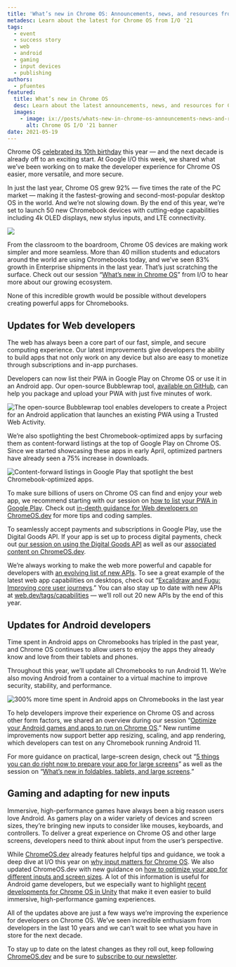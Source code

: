 ```yaml
---
title: 'What’s new in Chrome OS: Announcements, news, and resources from I/O ‘21'
metadesc: Learn about the latest for Chrome OS from I/O '21
tags:
  - event
  - success story
  - web
  - android
  - gaming
  - input devices
  - publishing
authors:
  - pfuentes
featured:
  title: What’s new in Chrome OS
  desc: Learn about the latest announcements, news, and resources for Chrome OS from Google I/O '21
  images:
    - image: ix://posts/whats-new-in-chrome-os-announcements-news-and-resources-from-io-21/hero.png
      alt: Chrome OS I/O '21 banner
date: 2021-05-19
---
```


Chrome OS [celebrated its 10th birthday](https://blog.google/products/chromebooks/chromebook-turns-10-new-features/) this year — and the next decade is already off to an exciting start. At Google I/O this week, we shared what we’ve been working on to make the developer experience for Chrome OS easier, more versatile, and more secure.

In just the last year, Chrome OS grew 92% — five times the rate of the PC market — making it the fastest-growing and second-most-popular desktop OS in the world. And we’re not slowing down. By the end of this year, we’re set to launch 50 new Chromebook devices with cutting-edge capabilities including 4k OLED displays, new stylus inputs, and LTE connectivity.

![](ix://posts/whats-new-in-chrome-os-announcements-news-and-resources-from-io-21/growth.png)

From the classroom to the boardroom, Chrome OS devices are making work simpler and more seamless. More than 40 million students and educators around the world are using Chromebooks today, and we’ve seen 83% growth in Enterprise shipments in the last year. That’s just scratching the surface. Check out our session “[What’s new in Chrome OS](https://youtu.be/a8kkzdOfAgU)” from I/O to hear more about our growing ecosystem.

None of this incredible growth would be possible without developers creating powerful apps for Chromebooks.

## Updates for Web developers

The web has always been a core part of our fast, simple, and secure computing experience. Our latest improvements give developers the ability to build apps that not only work on any device but also are easy to monetize through subscriptions and in-app purchases.

Developers can now list their PWA in Google Play on Chrome OS or use it in an Android app. Our open-source Bubblewrap tool, [available on GitHub](https://github.com/GoogleChromeLabs/bubblewrap), can help you package and upload your PWA with just five minutes of work.

![The open-source Bubblewrap tool enables developers to create a Project for an Android application that launches an existing PWA using a Trusted Web Activity.](ix://posts/whats-new-in-chrome-os-announcements-news-and-resources-from-io-21/bubblewrap.png)

We’re also spotlighting the best Chromebook-optimized apps by surfacing them as content-forward listings at the top of Google Play on Chrome OS. Since we started showcasing these apps in early April, optimized partners have already seen a 75% increase in downloads.

![Content-forward listings in Google Play that spotlight the best Chromebook-optimized apps.](ix://posts/whats-new-in-chrome-os-announcements-news-and-resources-from-io-21/google-play.png)

To make sure billions of users on Chrome OS can find and enjoy your web app, we recommend starting with our session on [how to list your PWA in Google Play](https://youtu.be/ddbHp8tGBwQ). Check out [in-depth guidance for Web developers on ChromeOS.dev](https://chromeos.dev/en/publish/pwa-in-play) for more tips and coding samples.

To seamlessly accept payments and subscriptions in Google Play, use the Digital Goods API. If your app is set up to process digital payments, check out [our session on using the Digital Goods API](https://youtu.be/Ge7VkPC2eM0) as well as our [associated content on ChromeOS.dev](https://chromeos.dev/en/publish/play-console-setup-for-billing).

We’re always working to make the web more powerful and capable for developers with [an evolving list of new APIs](https://fugu-tracker.web.app/). To see a great example of the latest web app capabilities on desktops, check out “[Excalidraw and Fugu: Improving core user journeys](https://youtu.be/EK1AkxgQwro).” You can also stay up to date with new APIs at [web.dev/tags/capabilities](https://web.dev/tags/capabilities/) — we’ll roll out 20 new APIs by the end of this year.

## Updates for Android developers

Time spent in Android apps on Chromebooks has tripled in the past year, and Chrome OS continues to allow users to enjoy the apps they already know and love from their tablets and phones.

Throughout this year, we’ll update all Chromebooks to run Android 11. We’re also moving Android from a container to a virtual machine to improve security, stability, and performance.

![300% more time spent in Android apps on Chromebooks in the last year](ix://posts/whats-new-in-chrome-os-announcements-news-and-resources-from-io-21/app-usage-growth.gif)

To help developers improve their experience on Chrome OS and across other form factors, we shared an overview during our session “[Optimize your Android games and apps to run on Chrome OS](https://youtu.be/23EnVczS0Ik).” New runtime improvements now support better app resizing, scaling, and app rendering, which developers can test on any Chromebook running Android 11.

For more guidance on practical, large-screen design, check out “[5 things you can do right now to prepare your app for large screens](https://youtu.be/UNDZn9GKJGo)” as well as the session on “[What’s new in foldables, tablets, and large screens](https://youtu.be/Qkiz3QIPJzk).”

## Gaming and adapting for new inputs

Immersive, high-performance games have always been a big reason users love Android. As gamers play on a wider variety of devices and screen sizes, they’re bringing new inputs to consider like mouses, keyboards, and controllers. To deliver a great experience on Chrome OS and other large screens, developers need to think about input from the user’s perspective.

While [ChromeOS.dev](https://ChromeOS.dev) already features helpful tips and guidance, we took a deep dive at I/O this year on [why input matters for Chrome OS](https://youtu.be/FPuaaYpUd5s). We also updated ChromeOS.dev with new guidance on [how to optimize your app for different inputs and screen sizes](https://chromeos.dev/en/posts/why-your-app-should-be-optimized-for-screens-of-all-sizes). A lot of this information is useful for Android game developers, but we especially want to highlight [recent developments for Chrome OS in Unity](https://chromeos.dev/en/posts/google-unity-partner-to-support-chromebooks) that make it even easier to build immersive, high-performance gaming experiences.

All of the updates above are just a few ways we’re improving the experience for developers on Chrome OS. We’ve seen incredible enthusiasm from developers in the last 10 years and we can’t wait to see what you have in store for the next decade.

To stay up to date on the latest changes as they roll out, keep following [ChromeOS.dev](https://ChromeOS.dev) and be sure to [subscribe to our newsletter](https://chromeos.dev/en/subscribe).
